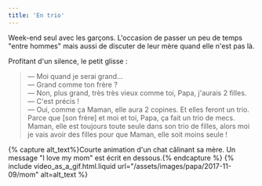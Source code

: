 ```yaml
---
title: 'En trio'
---
```


Week-end seul avec les garçons. L'occasion de passer un peu de temps "entre hommes" mais aussi de discuter de leur mère quand elle n'est pas là.

Profitant d'un silence, le petit glisse :

<!-- more -->

> — Moi quand je serai grand…  
> — Grand comme ton frère ?  
> — Non, plus grand, très très vieux comme toi, Papa, j'aurais 2 filles.  
> — C'est précis !  
> — Oui, comme ça Maman, elle aura 2 copines. Et elles feront un trio. Parce que [son frère] et moi et toi, Papa, ça fait un trio de mecs. Maman, elle est toujours toute seule dans son trio de filles, alors moi je vais avoir des filles pour que Maman, elle soit moins seule !

{% capture alt_text%}Courte animation d'un chat câlinant sa mère. Un message "I love my mom" est écrit en dessous.{% endcapture %} {% include video_as_a_gif.html.liquid
url="/assets/images/papa/2017-11-09/mom"
alt=alt_text
%}
